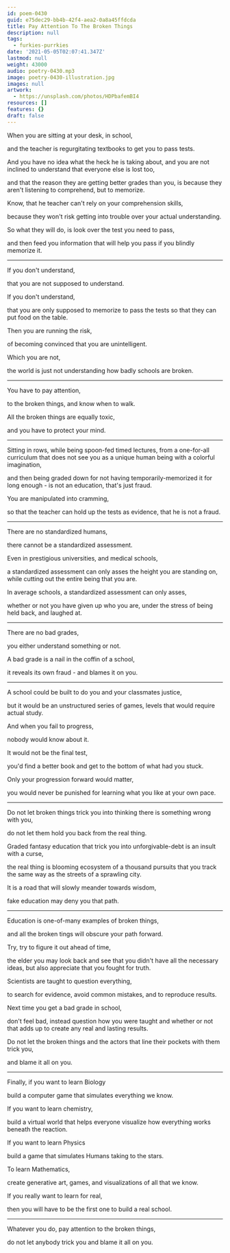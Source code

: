 ```yaml
---
id: poem-0430
guid: e75dec29-bb4b-42f4-aea2-0a8a45ffdcda
title: Pay Attention To The Broken Things
description: null
tags:
  - furkies-purrkies
date: '2021-05-05T02:07:41.347Z'
lastmod: null
weight: 43000
audio: poetry-0430.mp3
image: poetry-0430-illustration.jpg
images: null
artwork:
  - https://unsplash.com/photos/HDPbafemBI4
resources: []
features: {}
draft: false
---
```


When you are sitting at your desk, in school,

and the teacher is regurgitating textbooks to get you to pass tests.

And you have no idea what the heck he is taking about, and you are not inclined to understand that everyone else is lost too,

and that the reason they are getting better grades than you, is because they aren't listening to comprehend, but to memorize.

Know, that he teacher can't rely on your comprehension skills,

because they won't risk getting into trouble over your actual understanding.

So what they will do, is look over the test you need to pass,

and then feed you information that will help you pass if you blindly memorize it.

---

If you don't understand,

that you are not supposed to understand.

If you don't understand,

that you are only supposed to memorize to pass the tests so that they can put food on the table.

Then you are running the risk,

of becoming convinced that you are unintelligent.

Which you are not,

the world is just not understanding how badly schools are broken.

---

You have to pay attention,

to the broken things, and know when to walk.

All the broken things are equally toxic,

and you have to protect your mind.

---

Sitting in rows, while being spoon-fed timed lectures, from a one-for-all curriculum that does not see you as a unique human being with a colorful imagination,

and then being graded down for not having temporarily-memorized it for long enough - is not an education, that's just fraud.

You are manipulated into cramming,

so that the teacher can hold up the tests as evidence, that he is not a fraud.

---

There are no standardized humans,

there cannot be a standardized assessment.

Even in prestigious universities, and medical schools,

a standardized assessment can only asses the height you are standing on, while cutting out the entire being that you are.

In average schools, a standardized assessment can only asses,

whether or not you have given up who you are, under the stress of being held back, and laughed at.

---

There are no bad grades,

you either understand something or not.

A bad grade is a nail in the coffin of a school,

it reveals its own fraud - and blames it on you.

---

A school could be built to do you and your classmates justice,

but it would be an unstructured series of games, levels that would require actual study.

And when you fail to progress,

nobody would know about it.

It would not be the final test,

you'd find a better book and get to the bottom of what had you stuck.

Only your progression forward would matter,

you would never be punished for learning what you like at your own pace.

---

Do not let broken things trick you into thinking there is something wrong with you,

do not let them hold you back from the real thing.

Graded fantasy education that trick you into unforgivable-debt is an insult with a curse,

the real thing is blooming ecosystem of a thousand pursuits that you track the same way as the streets of a sprawling city.

It is a road that will slowly meander towards wisdom,

fake education may deny you that path.

---

Education is one-of-many examples of broken things,

and all the broken tings will obscure your path forward.

Try, try to figure it out ahead of time,

the elder you may look back and see that you didn't have all the necessary ideas, but also appreciate that you fought for truth.

Scientists are taught to question everything,

to search for evidence, avoid common mistakes, and to reproduce results.

Next time you get a bad grade in school,

don't feel bad, instead question how you were taught and whether or not that adds up to create any real and lasting results.

Do not let the broken things and the actors that line their pockets with them trick you,

and blame it all on you.

---

Finally, if you want to learn Biology

build a computer game that simulates everything we know.

If you want to learn chemistry,

build a virtual world that helps everyone visualize how everything works beneath the reaction.

If you want to learn Physics

build a game that simulates Humans taking to the stars.

To learn Mathematics,

create generative art, games, and visualizations of all that we know.

If you really want to learn for real,

then you will have to be the first one to build a real school.

---

Whatever you do, pay attention to the broken things,

do not let anybody trick you and blame it all on you.

